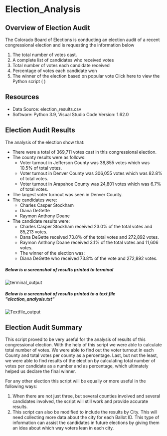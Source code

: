 # Election_Analysis

## Overview of Election Audit
The Colorado Board of Elections is conducting an election audit of a recent congressional election and is requesting the information below
1. The total number of votes cast.
2. A complete list of candidates who received votes
3. Total number of votes each candidate received
4. Percentage of votes each candidate won
5. The winner of the election based on popular vote
Click here to view the Python script ( )

## Resources
- Data Source: election_results.csv
- Software: Python 3.9, Visual Studio Code Version: 1.62.0

## Election Audit Results
The analysis of the election show that:
- There were a total of 369,711 votes cast in this congressional election.
- The county results were as follows:
  - Voter turnout in Jefferson County was 38,855 votes which was 10.5% of total votes.
  - Voter turnout in Denver County was 306,055 votes which was 82.8% of total votes. 
  - Voter turnout in Arapahoe County was 24,801 votes which was 6.7% of total votes.
- The largest voter turnout was seen in Denver County.
- The candidates were:
  - Charles Casper Stockham
  - Diana DeGette
  - Raymon Anthony Doane
- The candidate results were:
  - Charles Casper Stockham received 23.0% of the total votes and 85,213 votes.
  - Dana DeGette received 73.8% of the total votes and 272,892 votes.
  - Raymon Anthony Doane received 3.1% of the total votes and 11,606 votes.
  - The winner of the election was:
  - Diana DeGette who received 73.8% of the vote and 272,892 votes.

##### Below is a screenshot of results printed to terminal
![terminal_output](terminal_output.png)


##### Below is a screenshot of results printed to a text file "election_analysis.txt"
![Textfile_output](Textfile_output.png)

## Election Audit Summary
This script proved to be very useful for the analysis of results of this congressional election. With the help of this script we were able to calculate total number of votes. We were able to find out the voter turnout in each County and total votes per county as a percentage. Last, but not the least, we were able to find results of the election by calculating total number of votes per candidate as a number and as percentage, which ultimately helped us declare the final winner.<br/> 

For any other election this script will be equally or more useful in the following ways:
1. When there are not just three, but several counties involved and several candidates involved, the script will still work and provide accurate results.
2. This script can also be modified to include the results by City. This will need collecting more data about the city for each Ballot ID. This type of information can assist the candidates in future elections by giving them an idea about which way voters lean in each city. 
